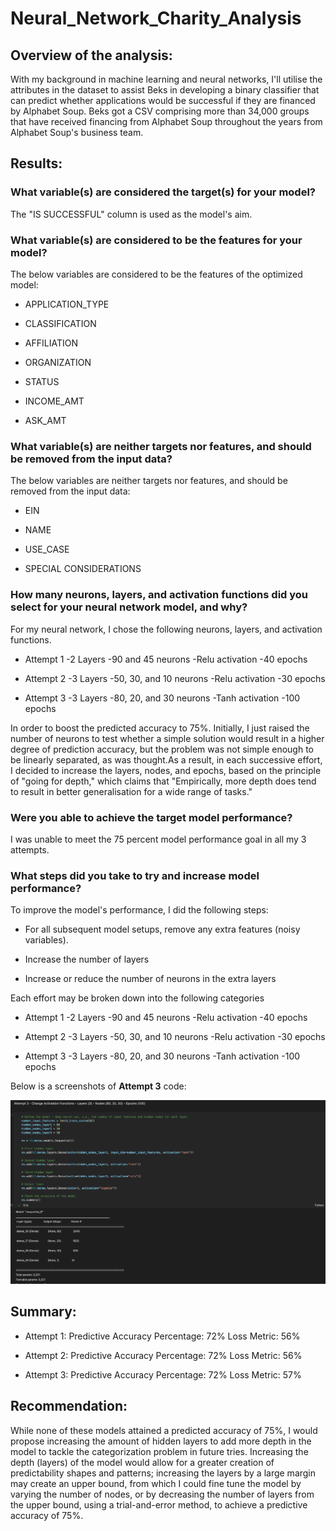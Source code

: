 # Neural_Network_Charity_Analysis

## Overview of the analysis: 

With my background in machine learning and neural networks, I'll utilise the attributes in the dataset to assist Beks in developing a binary classifier that can predict whether applications would be successful if they are financed by Alphabet Soup. Beks got a CSV comprising more than 34,000 groups that have received financing from Alphabet Soup throughout the years from Alphabet Soup's business team. 

## Results: 

### What variable(s) are considered the target(s) for your model?

The "IS SUCCESSFUL" column is used as the model's aim. 

### What variable(s) are considered to be the features for your model?

The below variables are considered to be the features of the optimized model:

- APPLICATION_TYPE

- CLASSIFICATION

- AFFILIATION

- ORGANIZATION

- STATUS

- INCOME_AMT 

- ASK_AMT

### What variable(s) are neither targets nor features, and should be removed from the input data?

The below variables are neither targets nor features, and should be removed from the input data:

- EIN 

- NAME 

- USE_CASE

- SPECIAL CONSIDERATIONS

### How many neurons, layers, and activation functions did you select for your neural network model, and why?

For my neural network, I chose the following neurons, layers, and activation functions. 

- Attempt 1 -2 Layers -90 and 45 neurons -Relu activation -40 epochs

- Attempt 2 -3 Layers -50, 30, and 10 neurons -Relu activation -30 epochs

- Attempt 3 -3 Layers -80, 20, and 30 neurons -Tanh activation -100 epochs

In order to boost the predicted accuracy to 75%.  Initially, I just raised the number of neurons to test whether a simple solution would result in a higher degree of prediction accuracy, but the problem was not simple enough to be linearly separated, as was thought.As a result, in each successive effort, I decided to increase the layers, nodes, and epochs, based on the principle of "going for depth," which claims that "Empirically, more depth does tend to result in better generalisation for a wide range of tasks." 

### Were you able to achieve the target model performance?

I was unable to meet the 75 percent model performance goal in all my 3 attempts. 


### What steps did you take to try and increase model performance?

To improve the model's performance, I did the following steps:

- For all subsequent model setups, remove any extra features (noisy variables).

- Increase the number of layers

- Increase or reduce the number of neurons in the extra layers

Each effort may be broken down into the following categories 

- Attempt 1 -2 Layers -90 and 45 neurons -Relu activation -40 epochs

- Attempt 2 -3 Layers -50, 30, and 10 neurons -Relu activation -30 epochs

- Attempt 3 -3 Layers -80, 20, and 30 neurons -Tanh activation -100 epochs


Below is a screenshots of **Attempt 3** code:

<img width="935" alt="image" src="https://github.com/Akin-Olusuyi/Neural_Network_Charity_Analysis/blob/main/Resources/Attempt%203%20Code.png">



## Summary:

- Attempt 1: Predictive Accuracy Percentage: 72% Loss Metric: 56%

- Attempt 2: Predictive Accuracy Percentage: 72% Loss Metric: 56%

- Attempt 3: Predictive Accuracy Percentage: 72% Loss Metric: 57%

## Recommendation: 

While none of these models attained a predicted accuracy of 75%, I would propose increasing the amount of hidden layers to add more depth in the model to tackle the categorization problem in future tries. Increasing the depth (layers) of the model would allow for a greater creation of predictability shapes and patterns; increasing the layers by a large margin may create an upper bound, from which I could fine tune the model by varying the number of nodes, or by decreasing the number of layers from the upper bound, using a trial-and-error method, to achieve a predictive accuracy of 75%.
